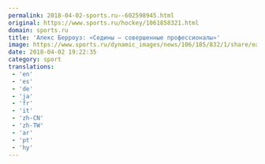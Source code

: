 ```yaml
---
permalink: 2018-04-02-sports.ru--602598945.html
original: https://www.sports.ru/hockey/1061858321.html
domain: sports.ru
title: 'Алекс Берроуз: «Седины – совершенные профессионалы»'
image: https://www.sports.ru/dynamic_images/news/106/185/832/1/share/eaa137.png
date: 2018-04-02 19:22:35
category: sport
translations: 
 - 'en'
 - 'es'
 - 'de'
 - 'ja'
 - 'fr'
 - 'it'
 - 'zh-CN'
 - 'zh-TW'
 - 'ar'
 - 'pt'
 - 'hy'
---
```


